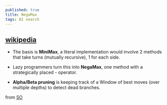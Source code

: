 ```yaml
---
published: true
title: NegaMax
tags: AI search
---
```

## [wikipedia](https://en.wikipedia.org/wiki/Negamax)

- The basis is **MiniMax**,  a literal implementation would involve 2 methods that take turns (mutually recursive), 1 for each side.

- Lazy programmers turn this into **NegaMax**, 
one method with a strategically placed - operator.

- **Alpha/Beta pruning** is keeping track of a Window of best moves (over multiple depths) to detect dead branches.

from [SO](https://stackoverflow.com/questions/3630669/c-minimax-function/3630760#3630760)
